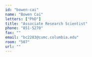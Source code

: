 ```yaml
---
id: "bowen-cai"
name: "Bowen Cai"
letters: ["PhD"]
title: "Associate Research Scientist"
phone: "851-5270"
fax: ""
email: "bc2283@cumc.columbia.edu"
room: "507"
url: ""
---
```

